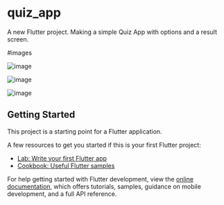 # quiz_app
A new Flutter project.
Making a simple Quiz App with options and a result screen.


#images

![image](https://github.com/user-attachments/assets/7e0c44df-5144-4382-af64-80f56d9f4517)

![image](https://github.com/user-attachments/assets/222fa0a2-86cf-467e-85be-66b1f38a8aec)

![image](https://github.com/user-attachments/assets/685b6445-6982-4f5b-a8de-a80803e6cbb4)


## Getting Started

This project is a starting point for a Flutter application.

A few resources to get you started if this is your first Flutter project:

- [Lab: Write your first Flutter app](https://docs.flutter.dev/get-started/codelab)
- [Cookbook: Useful Flutter samples](https://docs.flutter.dev/cookbook)

For help getting started with Flutter development, view the
[online documentation](https://docs.flutter.dev/), which offers tutorials,
samples, guidance on mobile development, and a full API reference.
